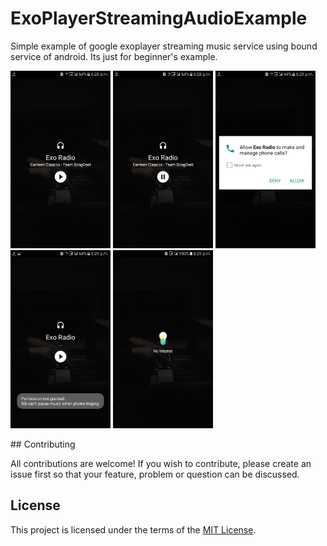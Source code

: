 # ExoPlayerStreamingAudioExample
Simple example of google exoplayer streaming music service using bound service of android. Its just for beginner's example.
<p align="left">
  <img src="https://raw.githubusercontent.com/Debashis-Sinha/ExoPlayerStreamingAudioExample/master/Screenshots/sc1.png" width="160"/>
  <img src="https://raw.githubusercontent.com/Debashis-Sinha/ExoPlayerStreamingAudioExample/master/Screenshots/sc2.png" width="160"/>
  <img src="https://raw.githubusercontent.com/Debashis-Sinha/ExoPlayerStreamingAudioExample/master/Screenshots/sc3.png" width="160"/>
  <img src="https://raw.githubusercontent.com/Debashis-Sinha/ExoPlayerStreamingAudioExample/master/Screenshots/sc4.png" width="160"/>
  <img src="https://raw.githubusercontent.com/Debashis-Sinha/ExoPlayerStreamingAudioExample/master/Screenshots/sc5.png" width="160"/>
</p>
## Contributing

All contributions are welcome! If you wish to contribute, please create an issue first so that your feature, problem or question can be discussed.

## License

This project is licensed under the terms of the [MIT License](https://opensource.org/licenses/MIT).
